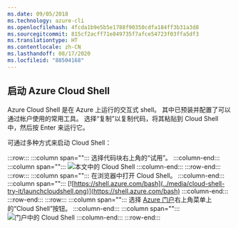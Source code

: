 ```yaml
---
ms.date: 09/05/2018
ms.technology: azure-cli
ms.openlocfilehash: 4fcda1b9e5b5e1788f90350cdfa184ff3b31a3d8
ms.sourcegitcommit: 815cf2acff71e849735f7afce54723f03ffa5df3
ms.translationtype: HT
ms.contentlocale: zh-CN
ms.lasthandoff: 08/17/2020
ms.locfileid: "88504168"
---
```

## <a name="launch-azure-cloud-shell"></a>启动 Azure Cloud Shell

Azure Cloud Shell 是在 Azure 上运行的交互式 shell。 其中已预装并配置了可以通过帐户使用的常用工具。 选择“复制”以复制代码，将其粘贴到 Cloud Shell 中，然后按 Enter 来运行它。  

可通过多种方式来启动 Cloud Shell：

:::row:::
   :::column span="":::
      选择代码块右上角的“试用”。
   :::column-end:::
   :::column span="":::
      ![本文中的 Cloud Shell](../media/cloud-shell-try-it/cli-try-it.png)
   :::column-end:::
:::row-end:::
:::row:::
   :::column span="":::
      在浏览器中打开 Cloud Shell。 
   :::column-end:::
   :::column span="":::
      [![https://shell.azure.com/bash](../media/cloud-shell-try-it/launchcloudshell.png)](https://shell.azure.com/bash)
   :::column-end:::
:::row-end:::
:::row:::
   :::column span="":::
      选择 [Azure 门户](https://portal.azure.com)右上角菜单上的“Cloud Shell”按钮。
   :::column-end:::
   :::column span="":::
      ![门户中的 Cloud Shell](../media/cloud-shell-try-it/cloud-shell-menu.png)
   :::column-end:::
:::row-end:::
